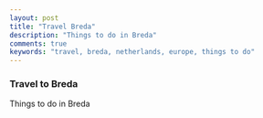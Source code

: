 ```yaml
---
layout: post
title: "Travel Breda"
description: "Things to do in Breda"
comments: true
keywords: "travel, breda, netherlands, europe, things to do"
---
```


### Travel to Breda

Things to do in Breda